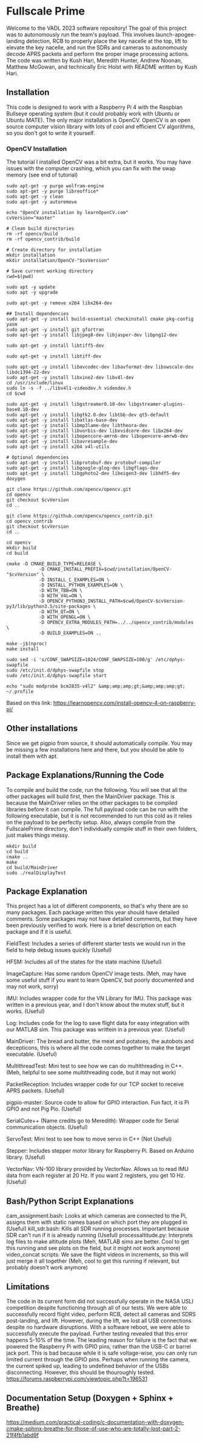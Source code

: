 # Fullscale Prime

Welcome to the VADL 2023 software repository! The goal of this project was to autonomously run the team's payload. This involves launch-apogee-landing detection, RCB to properly place the key nacelle at the top, lift to elevate the key nacelle, and run the SDRs and cameras to autonomously decode APRS packets and perform the proper image processing actions. The code was written by Kush Hari, Meredith Hunter, Andrew Noonan, Matthew McGowan, and technically Eric Holst with README written by Kush Hari.

## Installation
This code is designed to work with a Raspberry Pi 4 with the Raspbian Bullseye operating system (but it could probably work with Ubuntu or Ubuntu MATE). The only major installation is OpenCV. OpenCV is an open source computer vision library with lots of cool and efficient CV algorithms, so you don't got to write it yourself.

### OpenCV Installation
The tutorial I installed OpenCV was a bit extra, but it works. You may have issues with the computer crashing, which you can fix with the swap memory (see end of tutorial)
```
sudo apt-get -y purge wolfram-engine
sudo apt-get -y purge libreoffice*
sudo apt-get -y clean
sudo apt-get -y autoremove

echo "OpenCV installation by learnOpenCV.com"
cvVersion="master"

# Clean build directories
rm -rf opencv/build
rm -rf opencv_contrib/build

# Create directory for installation
mkdir installation
mkdir installation/OpenCV-"$cvVersion"

# Save current working directory
cwd=$(pwd)

sudo apt -y update
sudo apt -y upgrade

sudo apt-get -y remove x264 libx264-dev
 
## Install dependencies
sudo apt-get -y install build-essential checkinstall cmake pkg-config yasm
sudo apt-get -y install git gfortran
sudo apt-get -y install libjpeg8-dev libjasper-dev libpng12-dev
 
sudo apt-get -y install libtiff5-dev
 
sudo apt-get -y install libtiff-dev
 
sudo apt-get -y install libavcodec-dev libavformat-dev libswscale-dev libdc1394-22-dev
sudo apt-get -y install libxine2-dev libv4l-dev
cd /usr/include/linux
sudo ln -s -f ../libv4l1-videodev.h videodev.h
cd $cwd
 
sudo apt-get -y install libgstreamer0.10-dev libgstreamer-plugins-base0.10-dev
sudo apt-get -y install libgtk2.0-dev libtbb-dev qt5-default
sudo apt-get -y install libatlas-base-dev
sudo apt-get -y install libmp3lame-dev libtheora-dev
sudo apt-get -y install libvorbis-dev libxvidcore-dev libx264-dev
sudo apt-get -y install libopencore-amrnb-dev libopencore-amrwb-dev
sudo apt-get -y install libavresample-dev
sudo apt-get -y install x264 v4l-utils
 
# Optional dependencies
sudo apt-get -y install libprotobuf-dev protobuf-compiler
sudo apt-get -y install libgoogle-glog-dev libgflags-dev
sudo apt-get -y install libgphoto2-dev libeigen3-dev libhdf5-dev doxygen

git clone https://github.com/opencv/opencv.git
cd opencv
git checkout $cvVersion
cd ..
 
git clone https://github.com/opencv/opencv_contrib.git
cd opencv_contrib
git checkout $cvVersion
cd ..

cd opencv
mkdir build
cd build

cmake -D CMAKE_BUILD_TYPE=RELEASE \
            -D CMAKE_INSTALL_PREFIX=$cwd/installation/OpenCV-"$cvVersion" \
            -D INSTALL_C_EXAMPLES=ON \
            -D INSTALL_PYTHON_EXAMPLES=ON \
            -D WITH_TBB=ON \
            -D WITH_V4L=ON \
            -D OPENCV_PYTHON3_INSTALL_PATH=$cwd/OpenCV-$cvVersion-py3/lib/python3.5/site-packages \
            -D WITH_QT=ON \
            -D WITH_OPENGL=ON \
            -D OPENCV_EXTRA_MODULES_PATH=../../opencv_contrib/modules \
            -D BUILD_EXAMPLES=ON ..

make -j$(nproc)
make install

sudo sed -i 's/CONF_SWAPSIZE=1024/CONF_SWAPSIZE=100/g' /etc/dphys-swapfile
sudo /etc/init.d/dphys-swapfile stop
sudo /etc/init.d/dphys-swapfile start

echo "sudo modprobe bcm2835-v4l2" &amp;amp;amp;gt;&amp;amp;amp;gt; ~/.profile
```
Based on this link: https://learnopencv.com/install-opencv-4-on-raspberry-pi/

## Other installations
Since we get pigpio from source, it should automatically compile. You may be missing a few installations here and there, but you should be able to install them with apt.

## Package Explanations/Running the Code
To compile and build the code, run the following. You will see that all the other packages will build first, then the MainDriver package. This is because the MainDriver relies on the other packages to be compiled libraries before it can compile. The full payload code can be run with the following executable, but it is not recommended to run this cold as it relies on the payload to be perfectly setup. Also, always compile from the FullscalePrime directory, don't individually compile stuff in their own folders, just makes things messy.
```
mkdir build
cd build
cmake ..
make
cd build/MainDriver
sudo ./realDisplayTest
```

## Package Explanation
This project has a lot of different components, so that's why there are so many packages. Each package written this year should have detailed comments. Some packages may not have detailed comments, but they have been previously verified to work. Here is a brief description on each package and if it is useful.

FieldTest: Includes a series of different starter tests we would run in the field to help debug issues quickly (Useful)

HFSM: Includes all of the states for the state machine (Useful)

ImageCapture: Has some random OpenCV image tests. (Meh, may have some useful stuff if you want to learn OpenCV, but poorly documented and may not work, sorry)

IMU: Includes wrapper code for the VN Library for IMU. This package was written in a previous year, and I don't know about the mutex stuff, but it works. (Useful)

Log: Includes code for the log to save flight data for easy integration with our MATLAB sim. This package was writtein in a previous year. (Useful)

MainDriver: The bread and butter, the meat and potatoes, the autobots and decepticons, this is where all the code comes together to make the target executable. (Useful)

MultithreadTest: Mini test to see how we can do multithreading in C++. (Meh, helpful to see some multithreading code, but it may not work)

PacketReception: Includes wrapper code for our TCP socket to receive APRS packets. (Useful)

pigpio-master: Source code to allow for GPIO interaction. Fun fact, it is Pi GPIO and not Pig Pio. (Useful)

SerialCute++ (Name credits go to Meredith): Wrapper code for Serial communication objects. (Useful)

ServoTest: Mini test to see how to move servo in C++ (Not Useful)

Stepper: Includes stepper motor library for Raspberry Pi. Based on Arduino library. (Useful)

VectorNav: VN-100 library provided by VectorNav. Allows us to read IMU data from each register at 20 Hz. If you want 2 registers, you get 10 Hz. (Useful)

## Bash/Python Script Explanations
cam_assignment.bash: Looks at which cameras are connected to the Pi, assigns them with static names based on which port they are plugged in (Useful)
kill_sdr.bash: Kills all SDR running processes. Important because SDR can't run if it is already running (Useful)
processaltitude.py: Interprets log files to make altitude plots (Meh, MATLAB sims are better. Cool to get this running and see plots on the field, but it might not work anymore)
video_concat scripts: We save the flight videos in increments, so this will just merge it all together (Meh, cool to get this running if relevant, but probably doesn't work anymore)


## Limitations
The code in its current form did not successfully operate in the NASA USLI competition despite functioning through all of our tests. We were able to successfully record flight video, perform RCB, detect all cameras and SDRS post-landing, and lift. However, during the lift, we lost all USB connections despite no hardware disruptions. With a software reboot, we were able to successfully execute the payload. Further testing revealed that this error happens 5-10% of the time. The leading reason for failure is the fact that we powered the Raspberry Pi with GPIO pins, rather than the USB-C or barrel jack port. This is bad because while it is safe voltage-wise, you can only run limited current through the GPIO pins. Perhaps when running the camera, the current spiked up, leading to undefined behavior of the USBs disconnecting. However, this should be thouroughly tested.
https://forums.raspberrypi.com/viewtopic.php?t=196531

## Documentation Setup (Doxygen + Sphinx + Breathe)
https://medium.com/practical-coding/c-documentation-with-doxygen-cmake-sphinx-breathe-for-those-of-use-who-are-totally-lost-part-2-21f4fb1abd9f

